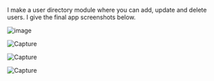 I make a user directory module where you can add, update and delete users. I give the final app screenshots below.

![image](https://user-images.githubusercontent.com/86945412/135522983-47d4f98c-e232-4e19-ba98-1ef0619360e4.png)

![Capture](https://user-images.githubusercontent.com/86945412/135523596-da28ac29-8af5-4bd8-94b1-2cdc95841aa1.PNG)

![Capture](https://user-images.githubusercontent.com/86945412/135523760-3f8a7b3a-a2a9-4738-9f99-284788186e71.PNG)

![Capture](https://user-images.githubusercontent.com/86945412/135523880-8765fc3e-5073-4574-a548-a3bcda4e1032.PNG)
